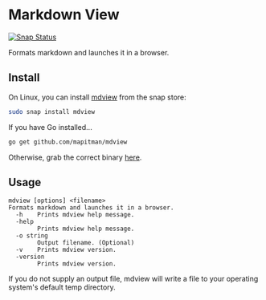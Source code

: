 # Markdown View

[![Snap Status](https://build.snapcraft.io/badge/mapitman/mdview.svg)](https://build.snapcraft.io/user/mapitman/mdview)

Formats markdown and launches it in a browser.

## Install

On Linux, you can install [mdview](https://snapcraft.io/mdview) from the snap store:

```sh
sudo snap install mdview
```

If you have Go installed...
```sh
go get github.com/mapitman/mdview
```

Otherwise, grab the correct binary [here](https://github.com/mapitman/mdview/releases/tag/1.0.0).


## Usage

```text
mdview [options] <filename>
Formats markdown and launches it in a browser.
  -h    Prints mdview help message.
  -help
        Prints mdview help message.
  -o string
        Output filename. (Optional)
  -v    Prints mdview version.
  -version
        Prints mdview version.
```

If you do not supply an output file, mdview will write a file to your 
operating system's default temp directory.
